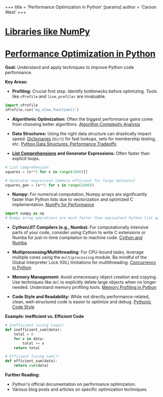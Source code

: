 +++
 title = 'Performance Optimization in Python'
[params]
	author = 'Carson West'
+++
# [Libraries like NumPy](./../libraries-like-numpy/)
# [Performance Optimization in Python](./../performance-optimization-in-python/) 
**Goal:**  Understand and apply techniques to improve Python code performance.

**Key Areas:**

* **Profiling:**  Crucial first step. Identify bottlenecks before optimizing.  Tools like `cProfile` and `line_profiler` are invaluable.

```python
import cProfile
cProfile.run('my_slow_function()') 
```

* **Algorithmic Optimization:** Often the biggest performance gains come from choosing better algorithms.  [Algorithm Complexity Analysis](./../algorithm-complexity-analysis/)

* **Data Structures:**  Using the right data structure can drastically impact speed.  [Dictionaries](./../dictionaries/) (`dict`) for fast lookups, sets for membership testing, etc.  [Python Data Structures: Performance Tradeoffs](./../python-data-structures:-performance-tradeoffs/)

* **[List Comprehensions](./../list-comprehensions/) and Generator Expressions:**  Often faster than explicit loops.

```python
# List comprehension
squares = [x**2 for x in range(1000)]]

# Generator expression (memory efficient for large datasets)
squares_gen = (x**2 for x in range(1000)) 
```

* **Numpy:** For numerical computation, Numpy arrays are significantly faster than Python lists due to vectorization and optimized C implementation. [NumPy for Performance](./../numpy-for-performance/)

```python
import numpy as np
# Numpy array operations are much faster than equivalent Python list operations.
```

* **Cython/JIT Compilers (e.g., Numba):** For computationally intensive parts of your code, consider using Cython to write C extensions or Numba for just-in-time compilation to machine code. [Cython and Numba](./../cython-and-numba/)

* **Multiprocessing/Multithreading:** For CPU-bound tasks, leverage multiple cores using the `multiprocessing` module.  Be mindful of the Global Interpreter Lock (GIL) limitations for multithreading. [Concurrency in Python](./../concurrency-in-python/)

* **Memory Management:** Avoid unnecessary object creation and copying. Use techniques like `del` to explicitly delete large objects when no longer needed.  Understand memory profiling tools. [Memory Profiling in Python](./../memory-profiling-in-python/)

* **Code Style and Readability:** While not directly performance-related, clean, well-structured code is easier to optimize and debug. [Pythonic Code Style](./../pythonic-code-style/)


**Example: Inefficient vs. Efficient Code**

```python
# Inefficient (using loops)
def inefficient_sum(data):
    total = 0
    for x in data:
        total += x
    return total

# Efficient (using sum())
def efficient_sum(data):
    return sum(data)
```

**Further Reading:**

* Python's official documentation on performance optimization.
* Various blog posts and articles on specific optimization techniques.



